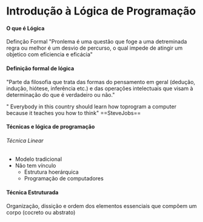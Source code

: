 # Introdução à Lógica de Programação
#### O que é Lógica
Definção Formal
"Pronlema é uma questão que foge a uma detreminada regra ou melhor é um desvio de percurso, o qual impede de atingir um objetico com eficiencia e eficácia"

#### Definição formal de lógica
"Parte da filosofia que trata das formas do pensamento em geral (dedução, indução, hiótese, inferência etc.) e das operações intelectuais que visam à determinação do que é verdadeiro ou não."

" Everybody in this country should learn how toprogram a computer because it teaches you how to think"
			==SteveJobs==

#### Técnicas e lógica de programação
###### Técnica Linear
- Modelo tradicional
- Não tem vínculo
	- Estrutura hoerárquica
	- Programação de computadores

#### Técnica Estruturada
Organização, dissição e ordem dos elementos essenciais que compõem um corpo (cocreto ou abstrato)